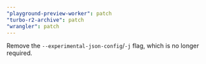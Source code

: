 ```yaml
---
"playground-preview-worker": patch
"turbo-r2-archive": patch
"wrangler": patch
---
```


Remove the `--experimental-json-config`/`-j` flag, which is no longer required.
